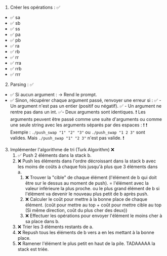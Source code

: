1. Créer les opérations : ✅
- ✅ sa
- ✅ sb
- ✅ ss
- ✅ pa
- ✅ pb
- ✅ ra
- ✅ rb
- ✅ rr
- ✅ rra
- ✅ rrb
- ✅ rrr

2. Parsing : ✅
- ✅ Si aucun argument : -> Rend le prompt.
- ✅ Sinon, récupérer chaque argument passé, renvoyer une erreur si :
	✅ - Un argument n'est pas un entier (positif ou négatif).
	✅ - Un argument ne rentre pas dans un int.
	✅- Deux arguments sont identiques.
❗	Les arguments peuvent être passé comme une suite d'arguments ou comme une seule string avec les arguments séparés par des espaces :	❗
❗		Exemple : `./push_swap "1" "2" "3"` ou `./push_swap "1 2 3"` sont valides. Mais `./push_swap "1" "2 3"` n'est pas valide.		❗

3. Implémenter l'algorithme de tri (Turk Algorithm) ❌
	1. ✅ Push 2 éléments dans la stack b.
	2. ❌ Push les éléments dans l'ordre décroissant dans la stack b avec les moins de coûts à chaque fois jusqu'à plus que 3 éléments dans a.
		1. ❌ Trouver la "cible" de chaque élément (l'élément de b qui doit être sur le dessus au moment de push).
			= l'élément avec la valeur inférieure la plus proche.
			ou le plus grand élément de b si l'élément va devenir le nouveau plus petit de b après push.
		2. ❌ Calculer le coût pour mettre à la bonne place de chaque élément.
		(coût pour mettre au top + coût pour mettre cible au top (Si même direction, coût du plus cher des deux))
		3. ❌ Effectuer les opérations pour envoyer l'élément le moins cher à sa place dans b.
	3. ❌ Trier les 3 éléments restants de a.
	4. ❌ Repush tous les éléments de b vers a en les mettant à la bonne place.
	5. ❌ Ramener l'élément le plus petit en haut de la pile. TADAAAAA la stack est triée.
